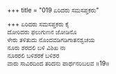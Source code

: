 +++
title = "019 ಏರಿದರು ಸಮಸಪ್ತಕರು"

+++
ಏರಿದರು ಸಮಸಪ್ತಕರು ಕೈ  
ದೋರಿದರು ಫಲುಗುಣನ ಜೋಡಿನೊ  
ಳೇರು ತಳಿತುದು ನೊಂದವಡಿಗಡಿಗಾತನಶ್ವಚಯ  
ನೂರು ಶರದಲಿ ಬಳಿ ವಿಶಿಖ ನಾ  
ನೂರರಲಿ ಬಳಿಶರಕೆ ಬಳಿಶರ  
ವಾರು ಸಾವಿರದಿಂದ ತರಿದನು ಪಾರ್ಥನರಿಬಲವ      ॥19॥